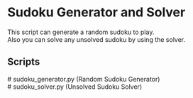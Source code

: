 # Sudoku Generator and Solver

This script can generate a random sudoku to play.  
Also you can solve any unsolved sudoku by using the solver.

## Scripts
\# sudoku_generator.py (Random Sudoku Generator)  
\# sudoku_solver.py (Unsolved Sudoku Solver)
